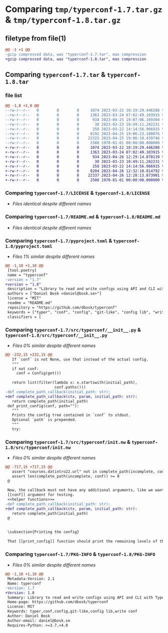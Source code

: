 # Comparing `tmp/typerconf-1.7.tar.gz` & `tmp/typerconf-1.8.tar.gz`

## filetype from file(1)

```diff
@@ -1 +1 @@
-gzip compressed data, was "typerconf-1.7.tar", max compression
+gzip compressed data, was "typerconf-1.8.tar", max compression
```

## Comparing `typerconf-1.7.tar` & `typerconf-1.8.tar`

### file list

```diff
@@ -1,8 +1,8 @@
--rw-r--r--   0        0        0     1074 2023-03-22 18:19:29.446288 typerconf-1.7/LICENSE
--rw-r--r--   0        0        0     1363 2023-03-24 07:02:49.103915 typerconf-1.7/README.md
--rw-r--r--   0        0        0      934 2023-04-25 19:07:06.169304 typerconf-1.7/pyproject.toml
--rw-r--r--   0        0        0       30 2023-03-23 10:49:11.282231 typerconf-1.7/src/typerconf/.gitignore
--rw-r--r--   0        0        0      258 2023-03-22 14:14:56.966915 typerconf-1.7/src/typerconf/Makefile
--rw-r--r--   0        0        0     8192 2023-04-25 19:06:23.180076 typerconf-1.7/src/typerconf/__init__.py
--rw-r--r--   0        0        0    22325 2023-04-25 19:06:10.439746 typerconf-1.7/src/typerconf/init.nw
--rw-r--r--   0        0        0     2508 1970-01-01 00:00:00.000000 typerconf-1.7/PKG-INFO
+-rw-r--r--   0        0        0     1074 2023-03-22 18:19:29.446288 typerconf-1.8/LICENSE
+-rw-r--r--   0        0        0     1363 2023-03-24 07:02:49.103915 typerconf-1.8/README.md
+-rw-r--r--   0        0        0      934 2023-04-26 12:29:14.870139 typerconf-1.8/pyproject.toml
+-rw-r--r--   0        0        0       30 2023-03-23 10:49:11.282231 typerconf-1.8/src/typerconf/.gitignore
+-rw-r--r--   0        0        0      258 2023-03-22 14:14:56.966915 typerconf-1.8/src/typerconf/Makefile
+-rw-r--r--   0        0        0     8204 2023-04-26 12:32:10.814792 typerconf-1.8/src/typerconf/__init__.py
+-rw-r--r--   0        0        0    22337 2023-04-26 12:28:13.873901 typerconf-1.8/src/typerconf/init.nw
+-rw-r--r--   0        0        0     2508 1970-01-01 00:00:00.000000 typerconf-1.8/PKG-INFO
```

### Comparing `typerconf-1.7/LICENSE` & `typerconf-1.8/LICENSE`

 * *Files identical despite different names*

### Comparing `typerconf-1.7/README.md` & `typerconf-1.8/README.md`

 * *Files identical despite different names*

### Comparing `typerconf-1.7/pyproject.toml` & `typerconf-1.8/pyproject.toml`

 * *Files 1% similar despite different names*

```diff
@@ -1,10 +1,10 @@
 [tool.poetry]
 name = "typerconf"
-version = "1.7"
+version = "1.8"
 description = "Library to read and write configs using API and CLI with Typer"
 authors = ["Daniel Bosk <daniel@bosk.se>"]
 license = "MIT"
 readme = "README.md"
 repository = "https://github.com/dbosk/typerconf"
 keywords = ["typer", "conf", "config", "git-like", "config lib", "write conf"]
 classifiers = [
```

### Comparing `typerconf-1.7/src/typerconf/__init__.py` & `typerconf-1.8/src/typerconf/__init__.py`

 * *Files 0% similar despite different names*

```diff
@@ -232,15 +232,15 @@
   If `conf` is not None, use that instead of the actual config.
   """
   if not conf:
     conf = Config(get())
 
   return list(filter(lambda x: x.startswith(initial_path),
                      conf.paths()))
-def complete_path_callback(initial_path: str):
+def complete_path_callback(ctx, param, initial_path: str):
   return complete_path(initial_path)
 def print_config(conf, path=""):
   """
   Prints the config tree contained in `conf` to stdout.
   Optional `path` is prepended.
   """
   try:
```

### Comparing `typerconf-1.7/src/typerconf/init.nw` & `typerconf-1.8/src/typerconf/init.nw`

 * *Files 0% similar despite different names*

```diff
@@ -717,15 +717,15 @@
   assert "courses.datintro22.url" not in complete_path(incomplete, conf)
   assert len(complete_path(incomplete, conf)) >= 0
 @
 
 Now, the callback must not have any additional arguments, like we want that 
 [[conf]] argument for testing.
 <<helper functions>>=
-def complete_path_callback(initial_path: str):
+def complete_path_callback(ctx, param, initial_path: str):
   return complete_path(initial_path)
 @
 
 
 \subsection{Printing the config}
 
 That [[print_config]] function should print the remaining levels of the config
```

### Comparing `typerconf-1.7/PKG-INFO` & `typerconf-1.8/PKG-INFO`

 * *Files 0% similar despite different names*

```diff
@@ -1,10 +1,10 @@
 Metadata-Version: 2.1
 Name: typerconf
-Version: 1.7
+Version: 1.8
 Summary: Library to read and write configs using API and CLI with Typer
 Home-page: https://github.com/dbosk/typerconf
 License: MIT
 Keywords: typer,conf,config,git-like,config lib,write conf
 Author: Daniel Bosk
 Author-email: daniel@bosk.se
 Requires-Python: >=3.7,<4.0
```

